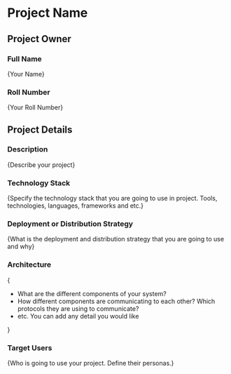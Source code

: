 # Project Name

## Project Owner
### Full Name
{Your Name}

### Roll Number
{Your Roll Number}

## Project Details
### Description
  {Describe your project}

### Technology Stack
  {Specify the technology stack that you are going to use in project. Tools, technologies, languages, frameworks and etc.}

### Deployment or Distribution Strategy
  {What is the deployment and distribution strategy that you are going to use and why}

### Architecture
 {
  - What are the different components of your system?
  - How different components are communicating to each other? Which protocols they are using to communicate?
  - etc. You can add any detail you would like
  
 }

### Target Users
 {Who is going to use your project. Define their personas.}
